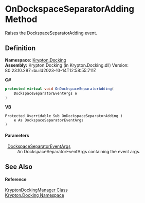 # OnDockspaceSeparatorAdding Method


Raises the DockspaceSeparatorAdding event.



## Definition
**Namespace:** <a href="98399376-cf41-9454-4b4d-4fab2ca20bc7.md">Krypton.Docking</a>  
**Assembly:** Krypton.Docking (in Krypton.Docking.dll) Version: 80.23.10.287+build2023-10-14T12:58:55:711Z

**C#**
``` C#
protected virtual void OnDockspaceSeparatorAdding(
	DockspaceSeparatorEventArgs e
)
```
**VB**
``` VB
Protected Overridable Sub OnDockspaceSeparatorAdding ( 
	e As DockspaceSeparatorEventArgs
)
```



#### Parameters
<dl><dt>  <a href="e68d2033-4df3-63f2-dc72-4293f9a797da.md">DockspaceSeparatorEventArgs</a></dt><dd>An DockspaceSeparatorEventArgs containing the event args.</dd></dl>

## See Also


#### Reference
<a href="6c9c237d-95cb-a4ce-72c6-cd7684d3287e.md">KryptonDockingManager Class</a>  
<a href="98399376-cf41-9454-4b4d-4fab2ca20bc7.md">Krypton.Docking Namespace</a>  
